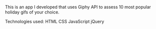 This is an app I developed that uses Giphy API to assess 10 most popular holiday gifs of your choice.

Technologies used:
HTML
CSS
JavaScript
jQuery
